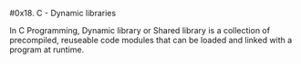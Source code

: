 #0x18. C - Dynamic libraries

In C Programming, Dynamic library or Shared library is a collection of precompiled, reuseable code modules that can be loaded and linked with a program at runtime.
